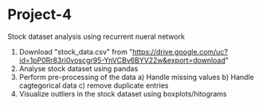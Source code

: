 # Project-4
Stock dataset analysis using recurrent nueral network
1. Download "stock_data.csv" from "https://drive.google.com/uc?id=1pP0Rr83ri0voscgr95-YnVCBv6BYV22w&export=download"
2. Analyse stock dataset using pandas
3. Perform pre-processing of the data 
   a) Handle missing values 
   b) Handle cagtegorical data 
   c) remove duplicate entries
4. Visualize outliers in the stock dataset using boxplots/hitograms
